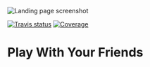 ![Landing page screenshot](https://i.imgur.com/AGFqc2D.png)

[![Travis status](https://img.shields.io/travis/matthewtole/playwithyourfriends?style=for-the-badge)](https://travis-ci.com/github/matthewtole/playwithyourfriends) [![Coverage](https://img.shields.io/codecov/c/github/matthewtole/playwithyourfriends?style=for-the-badge)](https://codecov.io/gh/matthewtole/playwithyourfriends)

# Play With Your Friends
